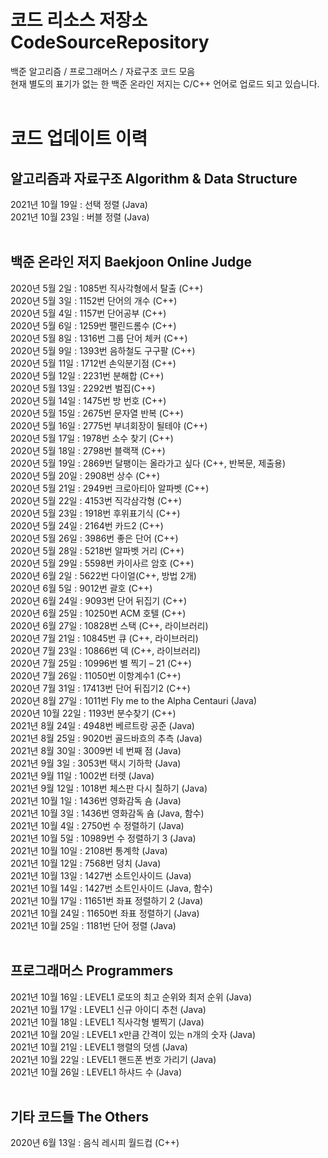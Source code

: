﻿# 코드 리소스 저장소 CodeSourceRepository
백준 알고리즘 / 프로그래머스 / 자료구조 코드 모음   
현재 별도의 표기가 없는 한 백준 온라인 저지는 C/C++ 언어로 업로드 되고 있습니다.   
<br/>

# 코드 업데이트 이력   
## 알고리즘과 자료구조 Algorithm & Data Structure   
2021년 10월 19일 : 선택 정렬 (Java)   
2021년 10월 23일 : 버블 정렬 (Java)   
<br/>

## 백준 온라인 저지 Baekjoon Online Judge   
2020년 5월 2일 : 1085번 직사각형에서 탈출 (C++)   
2020년 5월 3일 : 1152번 단어의 개수 (C++)   
2020년 5월 4일 : 1157번 단어공부 (C++)   
2020년 5월 6일 : 1259번 팰린드롬수 (C++)   
2020년 5월 8일 : 1316번 그룹 단어 체커 (C++)   
2020년 5월 9일 : 1393번 음하철도 구구팔 (C++)   
2020년 5월 11일 : 1712번 손익분기점 (C++)   
2020년 5월 12일 : 2231번 분해합 (C++)   
2020년 5월 13일 : 2292번 벌집(C++)   
2020년 5월 14일 : 1475번 방 번호 (C++)   
2020년 5월 15일 : 2675번 문자열 반복 (C++)   
2020년 5월 16일 : 2775번 부녀회장이 될테야 (C++)   
2020년 5월 17일 : 1978번 소수 찾기 (C++)   
2020년 5월 18일 : 2798번 블랙잭 (C++)   
2020년 5월 19일 : 2869번 달팽이는 올라가고 싶다 (C++, 반복문, 제출용)   
2020년 5월 20일 : 2908번 상수 (C++)   
2020년 5월 21일 : 2949번 크로아티아 알파벳 (C++)   
2020년 5월 22일 : 4153번 직각삼각형 (C++)   
2020년 5월 23일 : 1918번 후위표기식 (C++)   
2020년 5월 24일 : 2164번 카드2 (C++)   
2020년 5월 26일 : 3986번 좋은 단어 (C++)   
2020년 5월 28일 : 5218번 알파벳 거리 (C++)   
2020년 5월 29일 : 5598번 카이사르 암호 (C++)   
2020년 6월 2일 : 5622번 다이얼(C++, 방법 2개)   
2020년 6월 5일 : 9012번 괄호 (C++)   
2020년 6월 24일 : 9093번 단어 뒤집기 (C++)   
2020년 6월 25일 : 10250번 ACM 호텔 (C++)   
2020년 6월 27일 : 10828번 스택 (C++, 라이브러리)   
2020년 7월 21일 : 10845번 큐 (C++, 라이브러리)   
2020년 7월 23일 : 10866번 덱 (C++, 라이브러리)   
2020년 7월 25일 : 10996번 별 찍기 – 21 (C++)   
2020년 7월 26일 : 11050번 이항계수1 (C++)   
2020년 7월 31일 : 17413번 단어 뒤집기2 (C++)   
2020년 8월 27일 : 1011번 Fly me to the Alpha Centauri (Java)   
2020년 10월 22일 : 1193번 분수찾기 (C++)   
2021년 8월 24일 : 4948번 베르트랑 공준 (Java)   
2021년 8월 25일 : 9020번 골드바흐의 추측 (Java)   
2021년 8월 30일 : 3009번 네 번째 점 (Java)   
2021년 9월 3일 : 3053번 택시 기하학 (Java)   
2021년 9월 11일 : 1002번 터렛 (Java)   
2021년 9월 12일 : 1018번 체스판 다시 칠하기 (Java)   
2021년 10월 1일 : 1436번 영화감독 숌 (Java)   
2021년 10월 3일 : 1436번 영화감독 숌 (Java, 함수)   
2021년 10월 4일 : 2750번 수 정렬하기 (Java)   
2021년 10월 5일 : 10989번 수 정렬하기 3 (Java)   
2021년 10월 10일 : 2108번 통계학 (Java)   
2021년 10월 12일 : 7568번 덩치 (Java)   
2021년 10월 13일 : 1427번 소트인사이드 (Java)   
2021년 10월 14일 : 1427번 소트인사이드 (Java, 함수)   
2021년 10월 17일 : 11651번 좌표 정렬하기 2 (Java)   
2021년 10월 24일 : 11650번 좌표 정렬하기 (Java)   
2021년 10월 25일 : 1181번 단어 정렬 (Java)   
<br/>

## 프로그래머스 Programmers   
2021년 10월 16일 : LEVEL1 로또의 최고 순위와 최저 순위 (Java)   
2021년 10월 17일 : LEVEL1 신규 아이디 추천 (Java)   
2021년 10월 18일 : LEVEL1 직사각형 별찍기 (Java)   
2021년 10월 20일 : LEVEL1 x만큼 간격이 있는 n개의 숫자 (Java)   
2021년 10월 21일 : LEVEL1 행렬의 덧셈 (Java)   
2021년 10월 22일 : LEVEL1 핸드폰 번호 가리기 (Java)   
2021년 10월 26일 : LEVEL1 하샤드 수 (Java)   
<br/>

## 기타 코드들 The Others   
2020년 6월 13일 : 음식 레시피 월드컵 (C++)   

